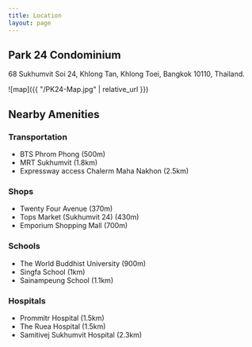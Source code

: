 ```yaml
---
title: Location
layout: page
---
```


## Park 24 Condominium
68 Sukhumvit Soi 24,
Khlong Tan, Khlong Toei,
Bangkok 10110, Thailand.

![map]({{ "/PK24-Map.jpg" | relative_url }}) 

## Nearby Amenities
### Transportation
* BTS Phrom Phong (500m)
* MRT Sukhumvit (1.8km)
* Expressway access Chalerm Maha Nakhon (2.5km)

### Shops
* Twenty Four Avenue (370m)
* Tops Market (Sukhumvit 24) (430m)
* Emporium Shopping Mall (700m)

### Schools
* The World Buddhist University (900m)
* Singfa School (1km)
* Sainampeung School (1.1km)

### Hospitals
* Prommitr Hospital (1.5km)
* The Ruea Hospital (1.5km)
* Samitivej Sukhumvit Hospital (2.3km)